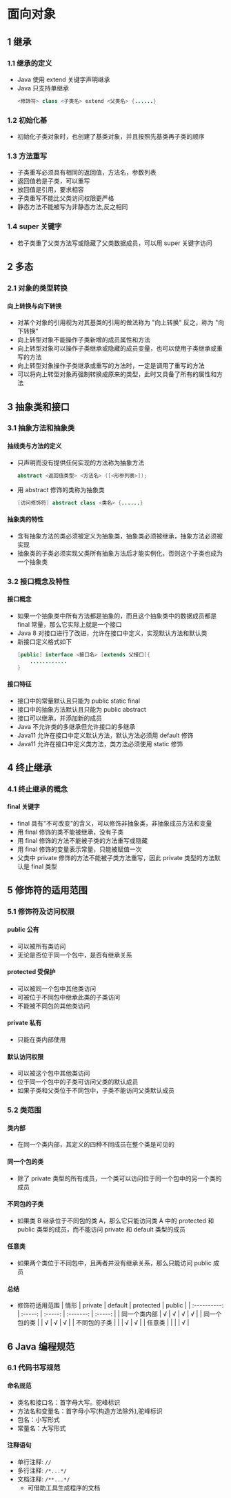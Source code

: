 <link rel = stylesheet href="style.css">

<h1> 面向对象 </h1>
<h2> 1 继承 </h2>
<h3> 1.1 继承的定义 </h3>

  - Java 使用 extend 关键字声明继承
  - Java 只支持单继承
    ```java
    <修饰符> class <子类名> extend <父类名> {......}
    ```

<h3> 1.2 初始化基  </h3>

  - 初始化子类对象时，也创建了基类对象，并且按照先基类再子类的顺序

<h3> 1.3 方法重写 </h3>

  - 子类重写必须具有相同的返回值，方法名，参数列表
  - 返回值若是子类，可以重写
  - 放回值是引用，要求相容
  - 子类重写不能比父类访问权限更严格
  - 静态方法不能被写为非静态方法,反之相同

<h3> 1.4 super 关键字 </h3>

  - 若子类重了父类方法写或隐藏了父类数据成员，可以用 super 关键字访问

<h2> 2 多态 </h2>
<h3> 2.1 对象的类型转换 </h3>
<h4> 向上转换与向下转换 </h4>

  - 对某个对象的引用视为对其基类的引用的做法称为 "向上转换" 反之，称为 "向下转换"
  - 向上转型对象不能操作子类新增的成员属性和方法
  - 向上转型对象可以操作子类继承或隐藏的成员变量，也可以使用子类继承或重写的方法
  - 向上转型对象操作子类继承或重写的方法时，一定是调用了重写的方法
  - 可以将向上转型对象再强制转换成原来的类型，此时又具备了所有的属性和方法

<h2> 3 抽象类和接口 </h2>
<h3> 3.1 抽象方法和抽象类 </h3>
<h4> 抽线类与方法的定义 </h4>

  - 只声明而没有提供任何实现的方法称为抽象方法
    ```java
    abstract <返回值类型> <方法名> ([<形参列表>]);
    ```
  - 用 abstract 修饰的类称为抽象类
    ```java
    [访问修饰符] abstract class <类名> {......}

<h4> 抽象类的特性 </h4>

  - 含有抽象方法的类必须被定义为抽象类，抽象类必须被继承，抽象方法必须被实现
  - 抽象类的子类必须实现父类所有抽象方法后才能实例化，否则这个子类也成为一个抽象类

<h3> 3.2 接口概念及特性 </h3>
<h4> 接口概念 </h4>

  - 如果一个抽象类中所有方法都是抽象的，而且这个抽象类中的数据成员都是 final 常量，那么它实际上就是一个接口
  - Java 8 对接口进行了改进，允许在接口中定义，实现默认方法和默认类
  - 新接口定义格式如下
    ```java
    [public] interface <接口名> [extends 父接口]{
        ............
    }
    ```

<h4> 接口特征 </h4>

  - 接口中的常量默认且只能为 public static final
  - 接口中的抽象方法默认且只能为 public abstract
  - 接口可以继承，并添加新的成员
  - Java 不允许类的多继承但允许接口的多继承
  - Java11 允许在接口中定义默认方法，默认方法必须用 default 修饰
  - Java11 允许在接口中定义类方法，类方法必须使用 static 修饰

<h2> 4 终止继承 </h2>
<h3> 4.1 终止继承的概念 </h3>
<h4> final 关键字 </h4>

  - final 具有"不可改变"的含义，可以修饰非抽象类，非抽象成员方法和变量
  - 用 final 修饰的类不能被继承，没有子类
  - 用 final 修饰的方法不能被子类的方法重写或隐藏
  - 用 final 修饰的变量表示常量，只能被赋值一次
  - 父类中 private 修饰的方法不能被子类方法重写，因此 private 类型的方法默认是 final 类型


<h2> 5 修饰符的适用范围 </h2>
<h3> 5.1 修饰符及访问权限 </h3>
<h4> public 公有 </h4>

  - 可以被所有类访问
  - 无论是否位于同一个包中，是否有继承关系

<h4> protected 受保护 </h4>

  - 可以被同一个包中其他类访问
  - 可被位于不同包中继承此类的子类访问
  - 不能被不同包的其他类访问

<h4> private 私有 </h4>

  - 只能在类内部使用

<h4> 默认访问权限 </h4>

  - 可以被这个包中其他类访问
  - 位于同一个包中的子类可访问父类的默认成员
  - 如果子类和父类位于不同包中，子类不能访问父类默认成员

<h3> 5.2 类范围 </h3>
<h4> 类内部 </h4>

  - 在同一个类内部，其定义的四种不同成员在整个类是可见的

<h4> 同一个包的类 </h4>

  - 除了 private 类型的所有成员，一个类可以访问位于同一个包中的另一个类的成员

<h4> 不同包的子类 </h4>

  - 如果类 B 继承位于不同包的类 A，那么它只能访问类 A 中的 protected 和 public 类型的成员，而不能访问 private 和 default 类型的成员

<h4> 任意类 </h4>

  - 如果两个类位于不同包中，且两者并没有继承关系，那么只能访问 public 成员

<h4> 总结 </h4>

  - 修饰符适用范围
    |     情形     | private | default | protected | public  |
    | :----------: | :-----: | :-----: | :-------: | :-----: |
    | 同一个类内部 | &radic; | &radic; |  &radic;  | &radic; |
    | 同一个包的类 |         | &radic; |  &radic;  | &radic; |
    | 不同包的子类 |         |         |  &radic;  | &radic; |
    |    任意类    |         |         |           | &radic; |

<h2> 6 Java 编程规范 </h2>
<h3> 6.1 代码书写规范 </h3>
<h4> 命名规范 </h4>

  - 类名和接口名：首字母大写。驼峰标识
  - 方法名和变量名：首字母小写(构造方法除外),驼峰标识
  - 包名：小写形式
  - 常量名：大写形式

<h4> 注释语句 </h4>

  - 单行注释: ```//```
  - 多行注释: ```/*...*/```
  - 文档注释: ```/**...*/```
    - 可借助工具生成程序的文档
